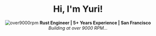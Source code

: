 <div align="center">

# Hi, I'm Yuri!

![over9000rpm](https://img.shields.io/badge/over9000rpm-000000?style=flat&logo=github&logoColor=white)
**Rust Engineer | 5+ Years Experience | San Francisco**
*Building at over 9000 RPM...*

</div>
